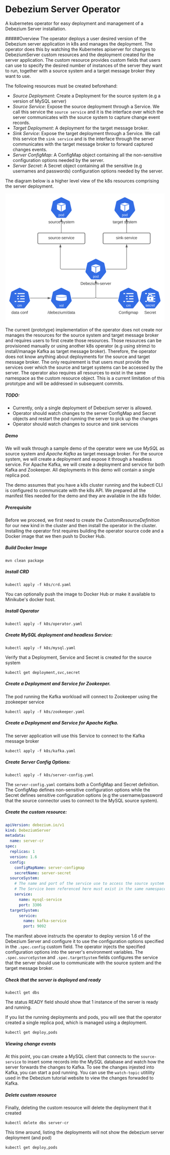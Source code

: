 # Debezium Server Operator
A kubernetes operator for easy deployment and management of a Debezium Server installation.

#####Overview
The operator deploys a user desired version of the Debezium server application in k8s and manages the deployment. 
The operator does this by watching the Kubernetes apiserver  for changes to DebeziumServer custom resources and the deployment created for the server application. The custom resource provides custom fields that users can use to specify the desired number of instances of the server they want to run, together with a source system and a  target message broker they want to use.

The following resources must be created beforehand:
- *Source Deployment*: Create a Deployment for the source system (e.g a version of MySQL server)
- *Source Service*: Expose the source deployment through a Service. We call this service the `source service` and it is the interface 
over which the server communicates with the source system to capture change event records.
- *Target Deployment*: A deployment for the target message broker.
- *Sink Service*: Expose the target deployment through a Service. We call this service the `sink service` and is the interface through the server communicates with the target message broker to forward captured changes events.
- *Server ConfigMap*: A ConfigMap object containing all the non-sensitive configuration options needed by the server.
- *Server Secret*: A Secret object containing all the sensitive (e.g usernames and passwords) configuration options
needed by the server.

The diagram below is a higher level view of the k8s resources comprising the server deployment.

![](server_diagram.svg)

The current (prototype) implementation of the operator does not create nor manages the resources for the source system and target message broker and requires users to first create those resources. Those resources can be provisioned manually or using another k8s operator (e.g using strimzi to install/manage Kafka as target message broker). Therefore, the operator does not know anything about deployments for the source and target message broker. The only requirement is that users must provide the services over which the source and target systems can be accessed by the server. 
The operator also requires all resources to exist in the same namespace as the custom resource object. This is a current limitation of this prototype and will be addressed in subsequent commits.

##### TODO:
- Currently, only a single deployment of Debezium server is allowed.
- Operator should watch changes to the server ConfigMap and Secret objects and restart the pod running the server to pick up the changes
- Operator should watch changes to source and sink services

##### Demo
We will walk through a sample demo of the operator were we use *MySQL* as source system and *Apache Kafka* as target message broker. For the source system, we will create a deployment and expose it through a headless service. For Apache Kafka, we will create a deployment and service for both Kafka and Zookeeper. All deployments in this demo will contain a single replica pod.

The demo assumes that you have a k8s cluster running and the kubectl CLI is configured to communicate with the k8s API.
We prepared all the manifest files needed for the demo and they are available in the *k8s* folder.

##### Prerequisite
Before we proceed, we first need to create the *CustomResourceDefinition* for our new kind in the cluster and then install the operator in the cluster. Installing the operator first requires building the operator source code and a Docker image that we then push to Docker Hub.

##### Build Docker Image
```shell
mvn clean package
```

##### Install CRD
```shell
kubectl apply -f k8s/crd.yaml
```

You can optionally push the image to Docker Hub or make it available to Minikube's docker host.

##### Install Operator
```shell
kubectl apply -f k8s/operator.yaml
```

##### Create MySQL deployment and headless Service:

``` shell
kubectl apply -f k8s/mysql.yaml
```
Verify that a Deployment, Service and Secret is created for the source system

```shell
kubectl get deployment,svc,secret
```

##### Create a Deployment and Service for Zookeeper. 
The pod running the Kafka workload will connect to Zookeeper using the zookeeper service

```shell
kubectl apply -f k8s/zookeeper.yaml
```

##### Create a Deployment and Service for Apache Kafka.
The server application will use this Service to connect to the Kafka message broker

```shell
kubectl apply -f k8s/kafka.yaml
```

##### Create Server Config Options:

```shell
kubectl apply -f k8s/server-config.yaml
```

The `server-config.yaml` contains both a ConfigMap and Secret definition. The ConfigMap defines non-sensitive configuration options while the Secret defines sensitive configuration options (e.g the username/password that the source connector uses to connect to the MySQL source system).

##### Create the custom resource:

```yaml
apiVersion: debezium.io/v1
kind: DebeziumServer
metadata:
  name: server-cr
spec:
  replicas: 1
  version: 1.6
  config:
    configMapName: server-configmap
    secretName: server-secret
  sourceSystem:
    # The name and port of the service use to access the source system
    # The Service been referenced here must exist in the same namespace as this custom resource
    service: 
      name: mysql-service
      port: 3306
  targetSystem:
      service:
        name: kafka-service
        port: 9092
```

The manifest above instructs the operator to deploy version 1.6 of the Debezium Server and configure it to use the configuration options specified in the `.spec.config` custom field. The operator injects the specified configuration options into the server's environment variables.
The `.spec.sourceSystem` and `.spec.targetSystem` fields configures the service that the server should use to communicate with the source system and the target message broker.

##### Check that the server is deployed and ready
```shell
kubectl get dbs
```

The status READY field should show that 1 instance of the server is ready and running.

If you list the running deployments and pods, you will see that the operator created a single replica pod, which is managed using a deployment.

```shell
kubectl get deploy,pods
```

##### Viewing change events
At this point, you can create a MySQL client that connects to the `source-service` to insert some records into the MySQL database and watch how the server
forwards the changes to Kafka. To see the changes injested into Kafka, you can start a pod running. You can use the `watch-topic` utitility used in the Debezium tutorial website to view the changes forwaded to Kafka. 

##### Delete custom resource
Finally, deleting the custom resource will delete the deployment that it created

```shell
kubectl delete dbs server-cr
```

This time around, listing the deployments will not show the debezium server deployment (and pod)

```shell
kubectl get deploy,pods
```

